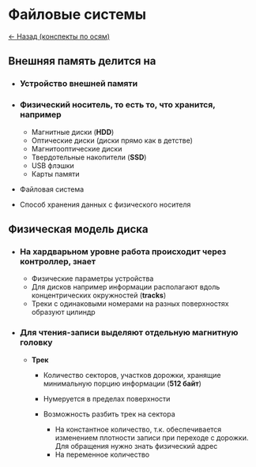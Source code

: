 # Файловые системы

[<- Назад (конспекты по осям)](https://github.com/boorlakov/zettelkasten/blob/main/university/operation%20systems%20and%20IDE/README.md)

## Внешняя память делится на

- ### Устройство внешней памяти

- ### Физический носитель, то есть то, что хранится, например

  - Магнитные диски (**HDD**)
  - Оптические диски (диски прямо как в детстве)
  - Магнитооптические диски
  - Твердотельные накопители (**SSD**)
  - USB флэшки
  - Карты памяти
- Файловая система
- Способ хранения данных с физического носителя

## Физическая модель диска

- ### На хардварьном уровне работа происходит через контроллер, знает

  - Физические параметры устройства
  - Для дисков например информации располагают вдоль концентрических окружностей (**tracks**)
  - Треки с одинаковыми номерами на разных поверхностях образуют цилиндр
  
- ### Для чтения-записи выделяют отдельную магнитную головку

  - **Трек**

    - Количество секторов, участков дорожки, хранящие минимальную порцию информации (**512 байт**)

    - Нумеруется в пределах поверхности
    - Возможность разбить трек на сектора
      - На константное количество, т.к. обеспечивается изменением плотности записи при переходе с дорожки. Для обращения нужно знать физический адрес
      - На переменное количество
